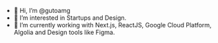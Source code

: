 - 👋 Hi, I’m @gutoamg
- 👀 I’m interested in Startups and Design.
- 🌱 I’m currently working with Next.js, ReactJS, Google Cloud Platform, Algolia and Design tools like Figma.

<!---
gutoamg/gutoamg is a ✨ special ✨ repository because its `README.md` (this file) appears on your GitHub profile.
You can click the Preview link to take a look at your changes.
--->
